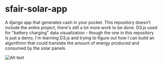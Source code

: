 # sfair-solar-app
A django app that generates cash in your pocket.
This repository doesn't include the entire project, there's still a lot more work to be done.
D3.js used for "battery charging" data visualization - though the one in this repository is just a demo, 
I'm learning D3.js and trying to figure out how I can build an algorithmn that could translate the amount of energy
produced and consumed by the solar panels.

![Alt text](https://raw.githubusercontent.com/msawo/sfair-solar-app/master/solar_app-devices-02.gif "Solar-app")

